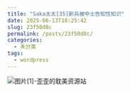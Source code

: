 ```yaml
---
title: "Saka太太[35]新兵被中士告知性知识"
date: 2025-06-13T18:25:42
slug: 23f50d8c
permalink: /posts/23f50d8c/
categories:
  - 未分类
tags:
  - wordpress
---
```


![图片[1]-歪歪的耽美资源站](/images/wp/23f50d8c-2aa0b145.jpg)
